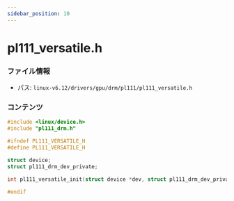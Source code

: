 ```yaml
---
sidebar_position: 10
---
```

# pl111_versatile.h

### ファイル情報

- パス: `linux-v6.12/drivers/gpu/drm/pl111/pl111_versatile.h`

### コンテンツ

```h
#include <linux/device.h>
#include "pl111_drm.h"

#ifndef PL111_VERSATILE_H
#define PL111_VERSATILE_H

struct device;
struct pl111_drm_dev_private;

int pl111_versatile_init(struct device *dev, struct pl111_drm_dev_private *priv);

#endif

```
